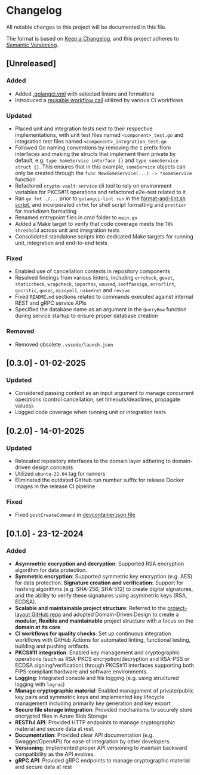 # Changelog

All notable changes to this project will be documented in this file.

The format is based on [Keep a Changelog](https://keepachangelog.com/en/1.0.0/),
and this project adheres to [Semantic Versioning](https://semver.org/spec/v2.0.0.html).

## [Unreleased]

### Added

- Added [.golangci.yml](./.golangci.yml) with selected linters and formatters
- Introduced a [reusable workflow call](./.github/workflows/_test.yml) utilized by various CI workflows

### Updated

- Placed unit and integration tests next to their respective implementations, with unit test files named `<component>_test.go` and integration test files named `<component>_integration_test.go`
- Followed Go naming conventions by removing the `I` prefix from interfaces and making the structs that implement them private by default, e.g. `type SomeService interface {}` and `type someService struct {}`. This ensures that in this example, `someService` objects can only be created through the `func NewSomeService(...) -> *someService` function
- Refactored `crypto-vault-service` cli tool to rely on environment variables for PKCS#11 operations and refactored e2e-test related to it
- Ran `go fmt ./...` prior to `golangci-lint run` in the [format-and-lint.sh script](./scripts/format-and-lint.sh), and incorporated `shfmt` for shell script formatting and `prettier` for markdown formatting
- Renamed entrypoint files in cmd folder to `main.go`
- Added a Make target to verify that code coverage meets the `70% threshold` across unit and integration tests
- Consolidated standalone scripts into dedicated Make targets for running unit, integration and end-to-end tests

### Fixed

- Enabled use of cancellation contexts in repository components
- Resolved findings from various linters, including `errcheck`, `govet`, `staticcheck`, `wrapcheck`, `importas`, `unused`, `ineffassign`, `errorlint`, `gocritic`, `gosec`, `misspell`, `nakedret` and `revive`
- Fixed `README.md` sections related to commands executed against internal REST and gRPC service APIs
- Specified the database name as an argument in the `QueryRow` function during service startup to ensure proper database creation

### Removed

- Removed obsolete `.vscode/launch.json`

## [0.3.0] - 01-02-2025

### Updated

- Considered passing context as an input argument to manage concurrent operations (control cancellation, set timeouts/deadlines, propagate values).
- Logged code coverage when running unit or integration tests

## [0.2.0] - 14-01-2025

### Updated

- Relocated repository interfaces to the domain layer adhering to domain-driven design concepts
- Utilized `ubuntu-22.04` tag for runners
- Eliminated the outdated GitHub run number suffix for release Docker images in the release CI pipeline

### Fixed

- Fixed `postCreateCommand` in [devcontainer.json file](./.devcontainer/devcontainer.json)

## [0.1.0] - 23-12-2024

### Added

- **Asymmetric encryption and decryption**: Supported RSA encryption algorithm for data protection.
- **Symmetric encryption**: Supported symmetric key encryption (e.g. AES) for data protection.
  **Signature creation and verification:** Support for hashing algorithms (e.g. SHA-256, SHA-512) to create digital signatures, and the ability to verify these signatures using asymmetric keys (RSA, ECDSA).
- **Scalable and maintainable project structure**: Referred to the [project-layout GitHub repo](https://github.com/golang-standards/project-layout) and adopted Domain-Driven Design to create a **modular, flexible and maintainable** project structure with a focus on the **domain at its core**
- **CI workflows for quality checks**: Set up continuous integration workflows with GitHub Actions for automated linting, functional testing, building and pushing artifacts.
- **PKCS#11 integration**: Enabled key management and cryptographic operations (such as RSA-PKCS encryption/decryption and RSA-PSS or ECDSA signing/verification) through PKCS#11 interfaces supporting both FIPS-compliant hardware and software environments.
- **Logging**: Integrated console and file logging (e.g. using structured logging with `logrus`)
- **Manage cryptographic material**: Enabled management of private/public key pairs and symmetric keys and implemented key lifecycle management including primarily key generation and key export
- **Secure file storage integration**: Provided mechanisms to securely store encrypted files in Azure Blob Storage
- **RESTful API**: Provided HTTP endpoints to manage cryptographic material and secure data at rest.
- **Documentation**: Provided clear API documentation (e.g. Swagger/OpenAPI) for ease of integration by other developers.
- **Versioning**: Implemented proper API versioning to maintain backward compatibility as the API evolves.
- **gRPC API**: Provided gRPC endpoints to manage cryptographic material and secure data at rest
